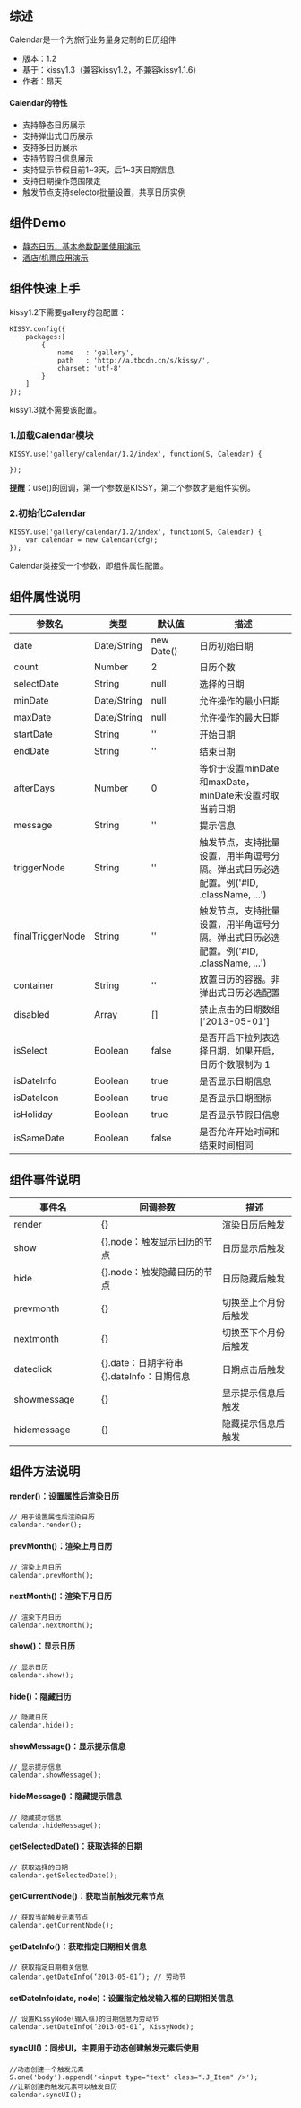 ## 综述

Calendar是一个为旅行业务量身定制的日历组件

* 版本：1.2
* 基于：kissy1.3（兼容kissy1.2，不兼容kissy1.1.6）
* 作者：昂天

#### Calendar的特性

* 支持静态日历展示
* 支持弹出式日历展示
* 支持多日历展示
* 支持节假日信息展示
* 支持显示节假日前1~3天，后1~3天日期信息
* 支持日期操作范围限定
* 触发节点支持selector批量设置，共享日历实例

## 组件Demo

* [静态日历，基本参数配置使用演示](../demo/demo1.html)
* [酒店/机票应用演示](../demo/demo2.html)

## 组件快速上手

kissy1.2下需要gallery的包配置：

```
KISSY.config({
    packages:[
        {
            name   : 'gallery',
            path   : 'http://a.tbcdn.cn/s/kissy/',
            charset: 'utf-8'
        }
    ]
});
```

kissy1.3就不需要该配置。

### 1.加载Calendar模块

```
KISSY.use('gallery/calendar/1.2/index', function(S, Calendar) {

});
```
**提醒**：use()的回调，第一个参数是KISSY，第二个参数才是组件实例。

### 2.初始化Calendar

```
KISSY.use('gallery/calendar/1.2/index', function(S, Calendar) {
    var calendar = new Calendar(cfg);
});
```

Calendar类接受一个参数，即组件属性配置。

## 组件属性说明

<table>
    <thead>
        <tr>
            <th style="width: 110px;">参数名</th>
            <th style="width: 80px;">类型</th>
            <th style="width: 70px;">默认值</th>
            <th>描述</th>
        </tr>
    </thead>
    <tbody>
        <tr>
            <td>date</td>
            <td>Date/String</td>
            <td>new Date()</td>
            <td>日历初始日期</td>
        </tr>
        <tr>
            <td>count</td>
            <td>Number</td>
            <td>2</td>
            <td>日历个数</td>
        </tr>
        <tr>
            <td>selectDate</td>
            <td>String</td>
            <td>null</td>
            <td>选择的日期</td>
        </tr>
        <tr>
            <td>minDate</td>
            <td>Date/String</td>
            <td>null</td>
            <td>允许操作的最小日期</td>
        </tr>
        <tr>
            <td>maxDate</td>
            <td>Date/String</td>
            <td>null</td>
            <td>允许操作的最大日期</td>
        </tr>
        <tr>
            <td>startDate</td>
            <td>String</td>
            <td>''</td>
            <td>开始日期</td>
        </tr>
        <tr>
            <td>endDate</td>
            <td>String</td>
            <td>''</td>
            <td>结束日期</td>
        </tr>
        <tr>
            <td>afterDays</td>
            <td>Number</td>
            <td>0</td>
            <td>等价于设置minDate和maxDate，minDate未设置时取当前日期</td>
        </tr>
        <tr>
            <td>message</td>
            <td>String</td>
            <td>''</td>
            <td>提示信息</td>
        </tr>
        <tr>
            <td>triggerNode</td>
            <td>String</td>
            <td>''</td>
            <td>触发节点，支持批量设置，用半角逗号分隔。弹出式日历必选配置。例('#ID, .className, ...')</td>
        </tr>
        <tr>
            <td>finalTriggerNode</td>
            <td>String</td>
            <td>''</td>
            <td>触发节点，支持批量设置，用半角逗号分隔。弹出式日历必选配置。例('#ID, .className, ...')</td>
        </tr>
        <tr>
            <td>container</td>
            <td>String</td>
            <td>''</td>
            <td>放置日历的容器。非弹出式日历必选配置</td>
        </tr>
        <tr>
            <td>disabled</td>
            <td>Array</td>
            <td>[]</td>
            <td>禁止点击的日期数组 ['2013-05-01']</td>
        </tr>
        <tr>
            <td>isSelect</td>
            <td>Boolean</td>
            <td>false</td>
            <td>是否开启下拉列表选择日期，如果开启，日历个数限制为 1</td>
        </tr>
        <tr>
            <td>isDateInfo</td>
            <td>Boolean</td>
            <td>true</td>
            <td>是否显示日期信息</td>
        </tr>
        <tr>
            <td>isDateIcon</td>
            <td>Boolean</td>
            <td>true</td>
            <td>是否显示日期图标</td>
        </tr>
        <tr>
            <td>isHoliday</td>
            <td>Boolean</td>
            <td>true</td>
            <td>是否显示节假日信息</td>
        </tr>
        <tr>
            <td>isSameDate</td>
            <td>Boolean</td>
            <td>false</td>
            <td>是否允许开始时间和结束时间相同</td>
        </tr>
    </tbody>
</table>


## 组件事件说明

<table>
    <thead>
        <tr>
            <th style="width: 140px;">事件名</th>
            <th style="width: 200px;">回调参数</th>
            <th>描述</th>
        </tr>
    </thead>
    <tbody>
        <tr>
            <td>render</td>
            <td>{}</td>
            <td>渲染日历后触发</td>
        </tr>
        <tr>
            <td>show</td>
            <td>{}.node：触发显示日历的节点</td>
            <td>日历显示后触发</td>
        </tr>
        <tr>
            <td>hide</td>
            <td>{}.node：触发隐藏日历的节点</td>
            <td>日历隐藏后触发</td>
        </tr>
        <tr>
            <td>prevmonth</td>
            <td>{}</td>
            <td>切换至上个月份后触发</td>
        </tr>
        <tr>
            <td>nextmonth</td>
            <td>{}</td>
            <td>切换至下个月份后触发</td>
        </tr>
        <tr>
            <td>dateclick</td>
            <td>{}.date：日期字符串<br />{}.dateInfo：日期信息</td>
            <td>日期点击后触发</td>
        </tr>
        <tr>
            <td>showmessage</td>
            <td>{}</td>
            <td>显示提示信息后触发</td>
        </tr>
        <tr>
            <td>hidemessage</td>
            <td>{}</td>
            <td>隐藏提示信息后触发</td>
        </tr>       
    </tbody>
</table>

## 组件方法说明

#### render()：设置属性后渲染日历

```
// 用于设置属性后渲染日历
calendar.render();
```

#### prevMonth()：渲染上月日历

```
// 渲染上月日历
calendar.prevMonth();
```

#### nextMonth()：渲染下月日历

```
// 渲染下月日历
calendar.nextMonth();
```

#### show()：显示日历

```
// 显示日历
calendar.show();
```

#### hide()：隐藏日历

```
// 隐藏日历
calendar.hide();
```

#### showMessage()：显示提示信息

```
// 显示提示信息
calendar.showMessage();
```

#### hideMessage()：隐藏提示信息

```
// 隐藏提示信息
calendar.hideMessage();
```

#### getSelectedDate()：获取选择的日期

```
// 获取选择的日期
calendar.getSelectedDate();
```

#### getCurrentNode()：获取当前触发元素节点

```
// 获取当前触发元素节点
calendar.getCurrentNode();
```

#### getDateInfo()：获取指定日期相关信息

```
// 获取指定日期相关信息
calendar.getDateInfo(‘2013-05-01’); // 劳动节
```

#### setDateInfo(date, node)：设置指定触发输入框的日期相关信息

```
// 设置KissyNode(输入框)的日期信息为劳动节
calendar.setDateInfo(‘2013-05-01’, KissyNode);
```

#### syncUI()：同步UI，主要用于动态创建触发元素后使用

```
//动态创建一个触发元素
S.one('body').append('<input type="text" class=".J_Item" />');
//让新创建的触发元素可以触发日历
calendar.syncUI();
```
